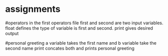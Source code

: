 # assignments
#operators
in the first operators file first and second are two input variables.
float defines the type of variable is first and second.
print gives desired output



#personal greeting
a variable takes the first name and b variable take the second name 
print concates both and prints personal greeting 
